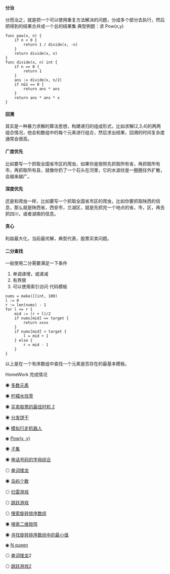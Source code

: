 #### 分治
分而治之，就是把一个可以使用重复方法解决的问题，分成多个部分去执行，然后把得到的结果合并成一个总的结果集
典型例题：求 Pow(x,y)
```golang
func pow(x, n) {
	if n < 0 {
		return 1 / divide(x, -n)
	}
	return divide(x, n)
}
func divide(x, n) int {
	if n == 0 {
		return 1
	}
	ans := divide(x, n/2)
	if n&1 == 0 {
		return ans * ans
	}
	return ans * ans * x
}
```
#### 回溯
其实是一种暴力求解的算法思想，构建递归的组成形式，比如求解[2,3,4]的两两组合情况，他会和数组中的每个元素进行组合，然后求出结果，回溯的时间复杂度通常会很高。
#### 广度优先
比如要写一个抓取全国省市区的爬虫，如果你是按照先抓取所有省，再抓取所有市，再抓取所有县，就像你扔了一个石头在河里，它的水波纹是一圈圈往外扩散，会越来越广。
#### 深度优先
还是和爬虫一样，比如要写一个抓取全国省市区的爬虫，比如你要抓取陕西的信息，那么就是陕西省，西安市，兰湖区，就是先抓完一个地点的省，市，区，再去抓四川，或者湖南的信息。
#### 贪心
利益最大化，当前最优解，典型代表，股票买卖问题。
#### 二分查找
一般使用二分需要满足一下条件
1. 单调递增，或递减
2. 有界限
3. 可以使用索引访问
代码模板
```golang
nums = make([]int, 100)
l := 0
r := len(nums) - 1
for l <= r {
	mid := (r + l)/2
	if nums[mid] == target {
		return xxxx
	}
	if nums[mid] < target {
		l = mid + 1
	} else {
		r = mid - 1
	}
}	
```
以上是在一个有序数组中查找一个元素是否存在的最基本模板。

HomeWork 完成情况

◉	[多数元素](https://leetcode-cn.com/problems/majority-element/description/)

◉	[柠檬水找零](https://leetcode-cn.com/problems/lemonade-change/description/)

◉	[买卖股票的最佳时机 2](https://leetcode-cn.com/problems/best-time-to-buy-and-sell-stock-ii/description/)

◉	[分发饼干](https://leetcode-cn.com/problems/assign-cookies/description/)

◉	[模拟行走机器人](https://leetcode-cn.com/problems/walking-robot-simulation/description/)

◉	[Pow(x, y)](https://leetcode-cn.com/problems/powx-n/)

◉	[子集](https://leetcode-cn.com/problems/subsets/)

◉	[电话号码的字母组合](https://leetcode-cn.com/problems/letter-combinations-of-a-phone-number/)

◎	[单词接龙](https://leetcode-cn.com/problems/word-ladder/description/)

◉	[岛屿个数](https://leetcode-cn.com/problems/number-of-islands/)

◎	[扫雷游戏](https://leetcode-cn.com/problems/minesweeper/description/)

◎	[跳跃游戏](https://leetcode-cn.com/problems/jump-game/)

◎	[搜索旋转排序数组](https://leetcode-cn.com/problems/search-in-rotated-sorted-array/)

◉	[搜索二维矩阵](https://leetcode-cn.com/problems/search-a-2d-matrix/)

◉	[寻找旋转排序数组中的最小值](https://leetcode-cn.com/problems/find-minimum-in-rotated-sorted-array/)

◉	[N queen](https://leetcode-cn.com/problems/n-queens/)

◎	[单词接龙](https://leetcode-cn.com/problems/word-ladder-ii/description/)2

◎	[跳跃游戏2](https://leetcode-cn.com/problems/jump-game-ii/)

